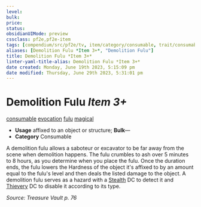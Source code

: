 ```yaml
---
level:
bulk:
price:
status:
obsidianUIMode: preview
cssclass: pf2e,pf2e-item
tags: [compendium/src/pf2e/tv, item/category/consumable, trait/consumable, trait/evocation, trait/fulu, trait/magical]
aliases: [Demolition Fulu *Item 3+*, "Demolition Fulu"]
title: Demolition Fulu *Item 3+*
linter-yaml-title-alias: Demolition Fulu *Item 3+*
date created: Monday, June 19th 2023, 5:15:09 pm
date modified: Thursday, June 29th 2023, 5:31:01 pm
---
```


# Demolition Fulu *Item 3+*

[consumable](rules/traits/consumable.md) [evocation](rules/traits/evocation.md) [fulu](rules/traits/fulu-som.md) [magical](rules/traits/magical.md)  

- **Usage** affixed to an object or structure; **Bulk**—
- **Category** Consumable

A demolition fulu allows a saboteur or excavator to be far away from the scene when demolition happens. The fulu crumbles to ash over 5 minutes to 8 hours, as you determine when you place the fulu. Once the duration ends, the fulu lowers the Hardness of the object it's affixed to by an amount equal to the fulu's level and then deals the listed damage to the object. A demolition fulu serves as a hazard with a [Stealth](compendium/skills.md#Stealth) DC to detect it and [Thievery](compendium/skills.md#Thievery) DC to disable it according to its type.

*Source: Treasure Vault p. 76*
